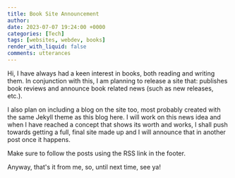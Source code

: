 ```yaml
---
title: Book Site Announcement
author: 
date: 2023-07-07 19:24:00 +0000
categories: [Tech]
tags: [websites, webdev, books]
render_with_liquid: false
comments: utterances
---
```


Hi, I have always had a keen interest in books, both reading and writing them. In conjunction with this, I am planning to release a site that: publishes book reviews and announce book related news (such as new releases, etc.).

I also plan on including a blog on the site too, most probably created with the same Jekyll theme as this blog here. I will work on this news idea and when I have reached a concept that shows its worth and works, I shall push towards getting a full, final site made up and I will announce that in another post once it happens.

Make sure to follow the posts using the RSS link in the footer.

Anyway, that's it from me, so, until next time, see ya!

<script src="https://utteranc.es/client.js" repo="LinuxGamer/sitebeta" issue-term="pathname" theme="github-dark" crossorigin="anonymous" async> </script> 
